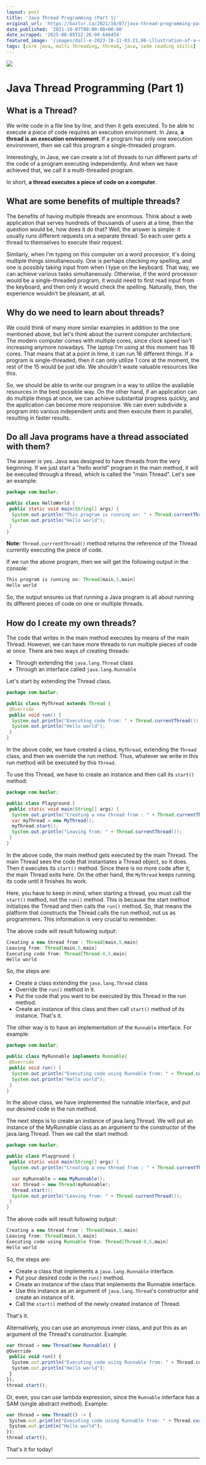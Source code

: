 ```yaml
---
layout: post
title: 'Java Thread Programming (Part 1)'
original_url: 'https://bazlur.ca/2021/10/07/java-thread-programming-part-1/'
date_published: '2021-10-07T00:00:00+00:00'
date_scraped: '2025-08-05T22:26:09.646454'
featured_image: '/images/dall-e-2023-10-11-03.21.06-illustration-of-a-cross-section-view-of-a-multi-core-processor.-each-core-is-labeled-and-depicted-as-a-circular-unit.-sprouting-from-each-core-are-mul.png'
tags: [core java, multi threading, thread, java, code reading skills]
---
```


![](images/dall-e-2023-10-11-03.21.06-illustration-of-a-cross-section-view-of-a-multi-core-processor.-each-core-is-labeled-and-depicted-as-a-circular-unit.-sprouting-from-each-core-are-mul.png)

Java Thread Programming (Part 1)
================================

What is a Thread?
-----------------

We write code in a file line by line, and then it gets executed. To be able to execute a piece of code requires an execution environment. In Java, **a thread is an execution environment**. If a program has only one execution environment, then we call this program a single-threaded program.

Interestingly, in Java, we can create a lot of threads to run different parts of the code of a program executing independently. And when we have achieved that, we call it a multi-threaded program.

In short, **a thread executes a piece of code on a computer**.

What are some benefits of multiple threads?
-------------------------------------------

The benefits of having multiple threads are enormous. Think about a web application that serves hundreds of thousands of users at a time, then the question would be, how does it do that? Well, the answer is simple: it usually runs different requests on a separate thread. So each user gets a thread to themselves to execute their request.

Similarly, when I'm typing on this computer on a word processor, it's doing multiple things simultaneously. One is perhaps checking my spelling, and one is possibly taking input from when I type on the keyboard. That way, we can achieve various tasks simultaneously. Otherwise, if the word processor would be a single-threaded program, it would need to first read input from the keyboard, and then only it would check the spelling. Naturally, then, the experience wouldn't be pleasant, at all.

Why do we need to learn about threads?
--------------------------------------

We could think of many more similar examples in addition to the one mentioned above, but let's think about the current computer architecture. The modern computer comes with multiple cores, since clock speed isn't increasing anymore nowadays. The laptop I'm using at this moment has 16 cores. That means that at a point in time, it can run 16 different things. If a program is single-threaded, then it can only utilize 1 core at the moment, the rest of the 15 would be just idle. We shouldn't waste valuable resources like this.

So, we should be able to write our program in a way to utilize the available resources in the best possible way. On the other hand, if an application can do multiple things at once, we can achieve substantial progress quickly, and the application can become more responsive. We can even subdivide a program into various independent units and then execute them in parallel, resulting in faster results.

Do all Java programs have a thread associated with them?
--------------------------------------------------------

The answer is yes. Java was designed to have threads from the very beginning. If we just start a "hello world" program in the main method, it will be executed through a thread, which is called the "main Thread". Let's see an example:

```java
package com.bazlur;

public class HelloWorld {
 public static void main(String[] args) {
  System.out.println("This program is running on: " + Thread.currentThread());
  System.out.println("Hello world");
 }
}
```

**Note:** `Thread.currrentThread()` method returns the reference of the Thread currently executing the piece of code.

If we run the above program, then we will get the following output in the console:

```java
This program is running on: Thread[main,5,main]
Hello world
```

So, the output ensures us that running a Java program is all about running its different pieces of code on one or multiple threads.

How do I create my own threads?
-------------------------------

The code that writes in the main method executes by means of the main Thread. However, we can have more threads to run multiple pieces of code at once. There are two ways of creating threads:

* Through extending the `java.lang.Thread` class
* Through an interface called `java.lang.Runnable`

Let's start by extending the Thread class.

```java
package com.bazlur;

public class MyThread extends Thread {
 @Override
 public void run() {
  System.out.println("Executing code from: " + Thread.currentThread());
  System.out.println("Hello world");
 }
}
```

In the above code, we have created a class, `MyThread`, extending the `Thread` class, and then we override the run method. Thus, whatever we write in this run method will be executed by this `Thread`.

To use this Thread, we have to create an instance and then call its `start()` method:

```java
package com.bazlur;

public class Playground {
 public static void main(String[] args) {
  System.out.println("Creating a new thread from : " + Thread.currentThread());
  var myThread = new MyThread();
  myThread.start();
  System.out.println("Leaving from: " + Thread.currentThread());
 }
}
```

In the above code, the main method gets executed by the main Thread. The main Thread sees the code that instantiates a Thread object, so it does. Then it executes its `start()` method. Since there is no more code after it, the main Thread exits here. On the other hand, the `MyThread` keeps running its code until it finishes its work.

Here, you have to keep in mind, when starting a thread, you must call the `start()` method, not the `run()` method. This is because the start method initializes the Thread and then calls the `run()` method. So, that means the platform that constructs the Thread calls the run method, not us as programmers. This information is very crucial to remember.

The above code will result following output:

```java
Creating a new thread from : Thread[main,5,main]
Leaving from: Thread[main,5,main]
Executing code from: Thread[Thread-0,5,main]
Hello world
```

So, the steps are:

* Create a class extending the `java.lang.Thread` class
* Override the `run()` method in it.
* Put the code that you want to be executed by this Thread in the run method.
* Create an instance of this class and then call `start()` method of its instance. That's it.

The other way is to have an implementation of the `Runnable` interface. For example:

```java
package com.bazlur;

public class MyRunnable implements Runnable{
 @Override
 public void run() {
  System.out.println("Executing code using Runnable from: " + Thread.currentThread());
  System.out.println("Hello world");
 }
}
```

In the above class, we have implemented the runnable interface, and put our desired code in the run method.

The next steps is to create an instance of java.lang.Thread. We will put an instance of the MyRunnable class as an argument to the constructor of the java.lang.Thread. Then we call the start method:

```java
package com.bazlur;

public class Playground {
 public static void main(String[] args) {
  System.out.println("Creating a new thread from : " + Thread.currentThread());

  var myRunnable = new MyRunnable();
  var thread = new Thread(myRunnable);
  thread.start();
  System.out.println("Leaving from: " + Thread.currentThread());
 }
}
```

The above code will result following output:

```java
Creating a new thread from : Thread[main,5,main]
Leaving from: Thread[main,5,main]
Executing code using Runnable from: Thread[Thread-0,5,main]
Hello world
```

So, the steps are:

* Create a class that implements a `java.lang.Runnable` interface.
* Put your desired code in the `run()` method.
* Create an instance of the class that implements the Runnable interface.
* Use this instance as an argument of `java.lang.Thread`'s constructor and create an instance of it.
* Call the `start()` method of the newly created instance of Thread.

That's it.

Alternatively, you can use an anonymous inner class, and put this as an argument of the Thread's constructor. Example:

```javascript
var thread = new Thread(new Runnable() {
@Override
 public void run() {
  System.out.println("Executing code using Runnable from: " + Thread.currentThread());
  System.out.println("Hello world");
 }
});
thread.start();
```

Or, even, you can use lambda expression, since the `Runnable` interface has a SAM (single abstract method). Example:

```javascript
var thread = new Thread(() -> {
 System.out.println("Executing code using Runnable from: " + Thread.currentThread());
 System.out.println("Hello world");
});
thread.start();
```

That's it for today!  

*** ** * ** ***

